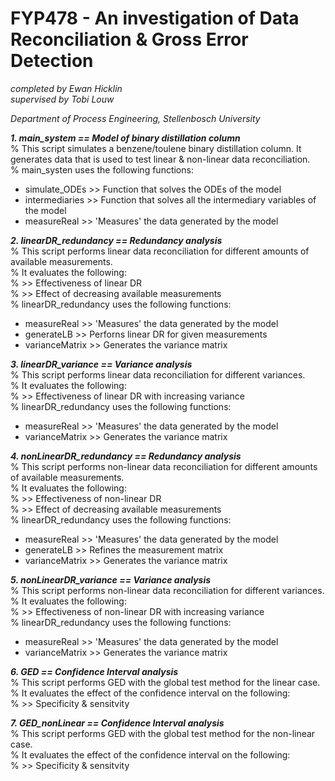 # FYP478 - An investigation of Data Reconciliation & Gross Error Detection


*completed by Ewan Hicklin*  
*supervised by Tobi Louw*  

*Department of Process Engineering, Stellenbosch University*

***1. main_system == Model of binary distillation column***  
% This script simulates a benzene/toulene binary distillation column. It generates data that is used to test linear & non-linear data reconciliation.  
% main_systen uses the following functions:
- simulate_ODEs  >> Function that solves the ODEs of the model
- intermediaries >> Function that solves all the intermediary variables of the model
- measureReal    >> 'Measures' the data generated by the model

***2. linearDR_redundancy == Redundancy analysis***  
% This script performs linear data reconciliation for different amounts of available measurements.  
% It evaluates the following:  
% >> Effectiveness of linear DR  
% >> Effect of decreasing available measurements  
% linearDR_redundancy uses the following functions:
- measureReal    >> 'Measures' the data generated by the model
- generateLB     >> Perforns linear DR for given measurements
- varianceMatrix >> Generates the variance matrix

***3. linearDR_variance == Variance analysis***  
% This script performs linear data reconciliation for different variances.  
% It evaluates the following:  
% >> Effectiveness of linear DR with increasing variance  
% linearDR_redundancy uses the following functions:  
- measureReal    >> 'Measures' the data generated by the model
- varianceMatrix >> Generates the variance matrix

***4. nonLinearDR_redundancy == Redundancy analysis***  
% This script performs non-linear data reconciliation for different amounts of available measurements.  
% It evaluates the following:   
% >> Effectiveness of non-linear DR  
% >> Effect of decreasing available measurements  
% linearDR_redundancy uses the following functions:
- measureReal    >> 'Measures' the data generated by the model
- generateLB     >> Refines the measurement matrix
- varianceMatrix >> Generates the variance matrix

***5. nonLinearDR_variance == Variance analysis***  
% This script performs non-linear data reconciliation for different variances.  
% It evaluates the following:  
% >> Effectiveness of non-linear DR with increasing variance  
% linearDR_redundancy uses the following functions:  
- measureReal    >> 'Measures' the data generated by the model
- varianceMatrix >> Generates the variance matrix

***6. GED == Confidence Interval analysis***   
% This script performs GED with the global test method for the linear case.   
% It evaluates the effect of the confidence interval on the following:   
% >> Specificity & sensitvity
  
***7. GED_nonLinear == Confidence Interval analysis***    
% This script performs GED with the global test method for the non-linear case.   
% It evaluates the effect of the confidence interval on the following:  
% >> Specificity & sensitvity
